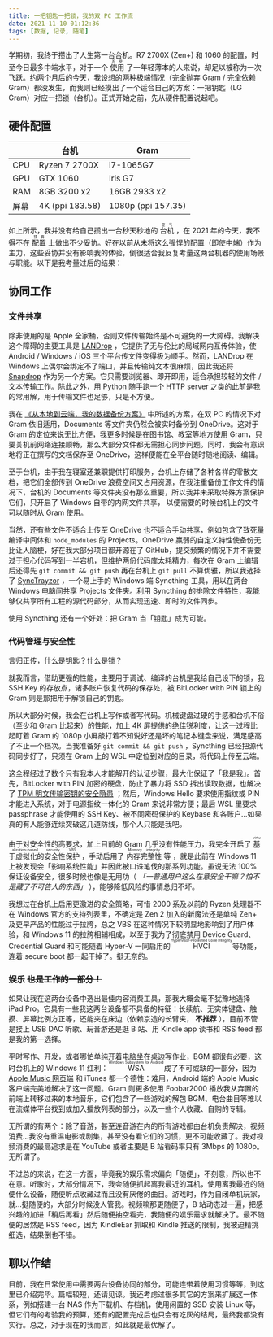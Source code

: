 ```yaml
---
title: 一把钥匙一把锁，我的双 PC 工作流
date: 2021-11-10 01:12:36
tags: [数据, 记录, 随笔]
---
```


学期初，我终于攒出了人生第一台台机。R7 2700X (Zen+) 和 1060 的配置，时至今日最多中端水平，对于一个 <ruby><rb>使用</rb><rt>忍受</rt></ruby> 了一年轻薄本的人来说，却足以被称为一次飞跃。约两个月后的今天，我设想的两种极端情况（完全抛弃 Gram / 完全依赖 Gram）都没发生，而我则已经摸出了一个适合自己的方案：一把钥匙（LG Gram）对应一把锁（台机）。正式开始之前，先从硬件配置说起吧。

## 硬件配置

|      | 台机            | Gram               |
| ---- | --------------- | ------------------ |
| CPU  | Ryzen 7 2700X   | i7-1065G7          |
| GPU  | GTX 1060        | Iris G7            |
| RAM  | 8GB 3200 x2     | 16GB 2933 x2       |
| 屏幕 | 4K (ppi 183.58) | 1080p (ppi 157.35) |

如上所示，我并没有给自己攒出一台秒天秒地的 <ruby><rb>台机</rb><rt>空气</rt></ruby> ，在 2021 年的今天，我不得不在 <ruby><rb>配置</rb><rt>预算</rt></ruby> 上做出不少妥协。好在以前从未将这么强悍的配置（即使中端）作为主力，这些妥协并没有影响我的体验，倒很适合我反复考量这两台机器的使用场景与职能。以下是我考量过后的结果：

<!-- more -->

## 协同工作

### 文件共享

除非使用的是 Apple 全家桶，否则文件传输始终是不可避免的一大障碍。我解决这个障碍的主要工具是 [LANDrop](https://landrop.app/) ，它提供了无与伦比的局域网内互传体验，使 Android / Windows / iOS 三个平台传文件变得极为顺手。然而，LANDrop 在 Windows 上偶尔会绑定不了端口，并且传输纯文本很麻烦，因此我还将 [Snapdrop](https://snapdrop.net/) 作为另一个方案。它只需要浏览器、即开即用，适合承担较轻的文件 / 文本传输工作。除此之外，用 Python 随手跑一个 HTTP server 之类的此前是我的常用解，用于传输文件也足够，只是不方便。

我在 [《从本地到云端，我的数据备份方案》](https://blog.rachelt.one/articles/my-way-of-backing-up/) 中所述的方案，在双 PC 的情况下对 Gram 依旧适用，Documents 等文件夹仍然会被实时备份到 OneDrive。这对于 Gram 的定位来说无比方便，我更多时候是在图书馆、教室等地方使用 Gram，只要关机前网络连接顺畅，那么大部分文件都无需担心同步问题。同时，我会有意识地将正在撰写的文档保存至 OneDrive，这样便能在全平台随时随地阅读、编辑。

至于台机，由于我在寝室还兼职提供打印服务，台机上存储了各种各样的零散文档，把它们全部传到 OneDrive 浪费空间又占用资源，在我注重备份工作文件的情况下，台机的 Documents 等文件夹没有那么重要，所以我并未采取特殊方案保护它们，只开启了 Windows 自带的内网文件共享， 以便需要的时候台机上的文件可以随时从 Gram 使用。

当然，还有些文件不适合上传至 OneDrive 也不适合手动共享，例如包含了致死量编译中间体和 `node_modules` 的 Projects。OneDrive 羸弱的自定义特性使备份无比让人脑梗，好在我大部分项目都开源在了 GitHub，提交频繁的情况下并不需要过于担心代码写到一半宕机，但维护两份代码库太耗精力，每次在 Gram 上编辑后还得先 `git commit && git push` 再在台机上 `git pull` 不算优雅，所以我选择了 [SyncTrayzor](https://github.com/canton7/SyncTrayzor) ，一个易上手的 Windows 端 Syncthing 工具，用以在两台 Windows 电脑间共享 Projects 文件夹。利用 Syncthing 的排除文件特性，我能够仅共享所有工程的源代码部分，从而实现迅速、即时的文件同步。

使用 Syncthing 还有一个好处：把 Gram 当「钥匙」成为可能。

### 代码管理与安全性

言归正传，什么是钥匙？什么是锁？

就我而言，借助更强的性能，主要用于调试、编译的台机是我给自己设下的锁，我 SSH Key 的存放点，诸多账户恢复代码的保存处，被 BitLocker with PIN 锁上的 Gram 则是那把用于解锁自己的钥匙。

所以大部分时候，我会在台机上写作或者写代码。机械键盘过硬的手感和台机不俗（至少和 Gram 比起来）的性能，加上 4K 屏提供的绝佳锐利度，让这一过程比起盯着 Gram 的 1080p 小屏敲打着不知说好还是坏的笔记本键盘来说，满足感高了不止一个档次。当我准备好 `git commit && git push` ，Syncthing 已经把源代码同步好了，只须在 Gram 上的 WSL 中定位到对应的目录，将代码上传至云端。

这全程经过了数个只有我本人才能解开的认证步骤，最大化保证了「我是我」。首先，BitLocker with PIN 加密的硬盘，防止了暴力将 SSD 拆出读取数据，也解决了 [TPM 明文传输密钥的安全隐患](https://pulsesecurity.co.nz/articles/TPM-sniffing) ；然后，Windows Hello 要求使用指纹或 PIN 才能进入系统，对于电源指纹一体化的 Gram 来说非常方便；最后 WSL 里要求 passphrase 才能使用的 SSH Key、被不同密码保护的 Keybase 和各账户…如果真的有人能够连续突破这几道防线，那个人只能是我吧。

由于对安全性的高要求，加上目前的 Gram 几乎没有性能压力，我完全开启了 <ruby><rb>基于虚拟化的安全性保护</rb><rt>virtualization-based security, VBS</rt></ruby> ，手动启用了 <ruby><rb>内存完整性</rb><rt>Memory integrity</rt></ruby> 等 ，就是此前在 Windows 11 上被发现会「影响系统性能」并因此被口诛笔伐的那系列功能。虽说无法 100% 保证设备安全，很多时候也像是无用功（ *「一普通用户这么在意安全干嘛？怕不是藏了不可告人的东西」* ），能够降低风险的事情总归不坏。

我想过在台机上启用更激进的安全策略，可惜 2000 系及以前的 Ryzen 处理器不在 Windows 官方的支持列表里，不确定是 Zen 2 加入的新魔法还是单纯 Zen+ 及更早产品的性能过于拉胯，总之 VBS 在这种情况下较明显地影响到了用户体验，和 Windows 11 的拉胯相辅相成，以至于我为了彻底禁用 Device Guard、Credential Guard 和可能随着 Hyper-V 一同启用的 <ruby><rb>HVCI</rb><rt>Hypervisor-Protected Code Integrity</rt></ruby> 等功能，连着 secure boot 都一起干掉了。挺无奈的。

### 娱乐 ~~也是工作的一部分！~~

如果让我在这两台设备中选出最佳内容消费工具，那我大概会毫不犹豫地选择 iPad Pro。它具有一些我这两台设备都不具备的特征：长续航、无实体键盘、触摸、屏幕比例方正等，还能夹在床边（依赖京造的长臂夹， **不推荐** ），目前不管是接上 USB DAC 听歌、玩音游还是逛 B 站、用 Kindle app 读书和 RSS feed 都是我的第一选择。

平时写作、开发，或者哪怕单纯开着电脑坐在桌边写作业，BGM 都很有必要，这时台机上的 Windows 11 红利： <ruby><rb>WSA</rb><rt>Windows Subsystem for Android</rt></ruby> 成了不可或缺的一部分，因为 [Apple Music 网页端](https://music.apple.com) 和 iTunes 都一个德性：难用，Android 端的 Apple Music 客户端完美地解决了这一问题。Gram 则更多使用 Foobar2000 播放我从弃置的前端上转移过来的本地音乐，它们包含了一些游戏的解包 BGM、电台曲目等难以在流媒体平台找到或加入播放列表的部分，以及一些个人收藏、自购的专辑。

无所谓的有两个：除了音游，甚至连音游在内的所有游戏都由台机负责解决，视频消费…我没有重温电影或剧集，甚至没有看它们的习惯，更不可能收藏了。我对视频消费的最高追求是在 YouTube 或者主要是 B 站看码率只有 3Mbps 的 1080p。无所谓了。

不过总的来说，在这一方面，毕竟我的娱乐需求偏向「随便」，不刻意，所以也不在意。听歌时，大部分情况下，我会随便抓起离我最近的耳机，使用离我最近的随便什么设备，随便听点收藏过而且没有厌倦的曲目。游戏时，作为自闭单机玩家，就…挺随便的，大部分时候没人管我。视频嘛那更随便了，B 站动态过一遍，把感兴趣的加进「稍后再看」然后随便抽空看完，我随便的娱乐需求就解决了。最不随便的居然是 RSS feed，因为 KindleEar 抓取和 Kindle 推送的限制，我被迫精挑细选，结果倒也不错。

## 聊以作结

目前，我在日常使用中需要两台设备协同的部分，可能连带着使用习惯等等，到这里已介绍完毕。篇幅较短，还请见谅。我还考虑过很多其它的方案来扩展这一体系，例如搭建一台 NAS 作为下载机、存档机，使用闲置的 SSD 安装 Linux 等，但它们有的考验我的预算，还有的配置完成后也只会有吃灰的结局，最终我都没有实行。总之，对于现在的我而言，如此就是最优解了。

